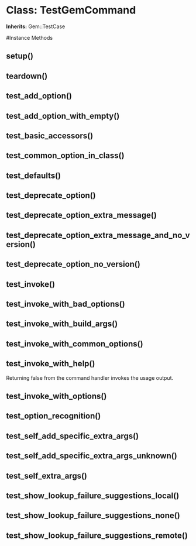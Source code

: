 # Class: TestGemCommand
**Inherits:** Gem::TestCase
    




#Instance Methods
## setup() [](#method-i-setup)

## teardown() [](#method-i-teardown)

## test_add_option() [](#method-i-test_add_option)

## test_add_option_with_empty() [](#method-i-test_add_option_with_empty)

## test_basic_accessors() [](#method-i-test_basic_accessors)

## test_common_option_in_class() [](#method-i-test_common_option_in_class)

## test_defaults() [](#method-i-test_defaults)

## test_deprecate_option() [](#method-i-test_deprecate_option)

## test_deprecate_option_extra_message() [](#method-i-test_deprecate_option_extra_message)

## test_deprecate_option_extra_message_and_no_version() [](#method-i-test_deprecate_option_extra_message_and_no_version)

## test_deprecate_option_no_version() [](#method-i-test_deprecate_option_no_version)

## test_invoke() [](#method-i-test_invoke)

## test_invoke_with_bad_options() [](#method-i-test_invoke_with_bad_options)

## test_invoke_with_build_args() [](#method-i-test_invoke_with_build_args)

## test_invoke_with_common_options() [](#method-i-test_invoke_with_common_options)

## test_invoke_with_help() [](#method-i-test_invoke_with_help)
Returning false from the command handler invokes the usage output.

## test_invoke_with_options() [](#method-i-test_invoke_with_options)

## test_option_recognition() [](#method-i-test_option_recognition)

## test_self_add_specific_extra_args() [](#method-i-test_self_add_specific_extra_args)

## test_self_add_specific_extra_args_unknown() [](#method-i-test_self_add_specific_extra_args_unknown)

## test_self_extra_args() [](#method-i-test_self_extra_args)

## test_show_lookup_failure_suggestions_local() [](#method-i-test_show_lookup_failure_suggestions_local)

## test_show_lookup_failure_suggestions_none() [](#method-i-test_show_lookup_failure_suggestions_none)

## test_show_lookup_failure_suggestions_remote() [](#method-i-test_show_lookup_failure_suggestions_remote)

